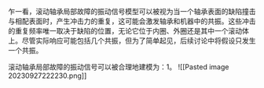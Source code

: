 
乍一看，滚动轴承局部故障的振动信号模型可以被视为当一个轴承表面的缺陷撞击与相配表面时，产生冲击力的重复，这可能会激发轴承和机器中的共振。这些冲击的重复频率唯一取决于缺陷的位置，无论它位于内圈、外圈还是其中一个滚动体上。尽管实际响应可能包括几个共振，但为了简单起见，后续讨论中将假设只发生一个共振。

滚动轴承局部故障的振动信号可以被合理地建模为：​1​。
![[Pasted image 20230927222230.png]]